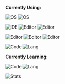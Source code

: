 **Currently Using:**<br>

![OS](https://img.shields.io/badge/OS-Pop!_OS%2022.04-informational?color=48B9C7&style=flat&logo=Pop!_OS&logoColor=48B9C7) ![OS](https://img.shields.io/badge/OS-Ubuntu%2022.04-informational?color=E95420&style=flat&logo=Ubuntu&logoColor=E95420) 

![IDE](https://img.shields.io/badge/IDE-VS%20Code-informational?color=007ACC&style=flat&logo=visual-studio-code&logoColor=007ACC) ![Editor](https://img.shields.io/badge/IDE-Neovim-informational?color=7A143&style=flat&logo=Neovim&logoColor=7A143) ![Editor](https://img.shields.io/badge/IDE-Arduino%20V2-informational?color=00979D&style=flat&logo=Arduino&logoColor=00979D)

![Editor](https://img.shields.io/badge/Editor-VSCodium-informational?color=2F80ED&style=flat&logo=VSCodium&logoColor=2F80ED) ![Editor](https://img.shields.io/badge/Editor-Notepadqq-informational?color=90E59A&style=flat&logo=Notepadplusplus&logoColor=90E59A) ![Editor](https://img.shields.io/badge/Editor-Sublime%20Text-informational?color=FF9800&style=flat&logo=Sublime-Text&logoColor=FF9800) 

![Code](https://img.shields.io/badge/Code-Bash-informational?color=4EAA25&style=flat&style=flat&logo=GNU-Bash&logoColor=4EAA25) ![Lang](https://img.shields.io/badge/Code-Batch-informational?color=EAEAEA&style=flat&style=flat&logo=GNU-Bash&logoColor=EAEAEA)

**Currently Learning:**<br>

![Code](https://img.shields.io/badge/Code-Python-informational?color=3776AB&style=flat&style=flat&logo=Python&logoColor=3776AB) ![Lang](https://img.shields.io/badge/Code-C++-informational?color=EAEAEA&style=flat&style=flat&logo=Cplusplus&logoColor=EAEAEA)



![Stats](https://github-readme-stats.vercel.app/api?username=chillsmeit&show_icons=true&theme=onedark)
